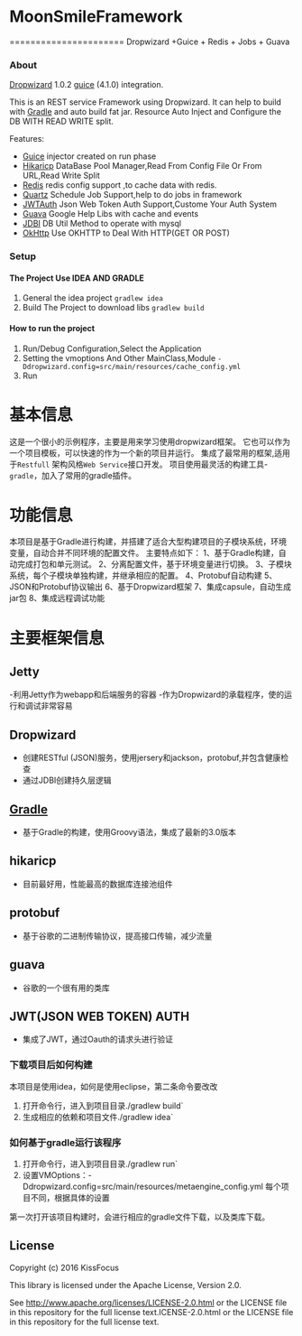 # MoonSmileFramework
======================
Dropwizard +Guice + Redis + Jobs + Guava

### About

[Dropwizard](http://dropwizard.io/) 1.0.2 [guice](https://github.com/google/guice) (4.1.0) integration.

This is an REST service Framework using Dropwizard.
It can help to build with [Gradle](https://gradle.org/) and auto build fat jar.
Resource Auto Inject and Configure the DB WITH READ WRITE split.

Features:
* [Guice](https://github.com/google/guice) injector created on run phase
* [Hikaricp](https://github.com/brettwooldridge/HikariCP) DataBase Pool Manager,Read From Config File Or From URL,Read Write Split
* [Redis](http://redis.io/) redis config support ,to cache data with redis.
* [Quartz](http://www.quartz-scheduler.org/) Schedule Job Support,help to do jobs in framework
* [JWTAuth](https://jwt.io/) Json Web Token Auth Support,Custome Your Auth System
* [Guava](https://github.com/google/guava) Google Help Libs with cache and events
* [JDBI](http://www.jdbi.org/) DB Util Method to operate with mysql
* [OkHttp](http://square.github.io/okhttp/) Use OKHTTP to Deal With HTTP(GET OR POST)

### Setup

#### The Project Use IDEA AND GRADLE
1. General the idea project
`gradlew idea`
2. Build The Project to download libs
`gradlew build`

#### How to run the project
1. Run/Debug Configuration,Select the Application
2. Setting the vmoptions And Other MainClass,Module
`-Ddropwizard.config=src/main/resources/cache_config.yml`
3. Run

# 基本信息
这是一个很小的示例程序，主要是用来学习使用dropwizard框架。
它也可以作为一个项目模板，可以快速的作为一个新的项目并运行。
集成了最常用的框架,适用于`Restfull` 架构风格`Web Service`接口开发。
项目使用最灵活的构建工具-`gradle`，加入了常用的gradle插件。

# 功能信息

本项目是基于Gradle进行构建，并搭建了适合大型构建项目的子模块系统，环境变量，自动合并不同环境的配置文件。
主要特点如下：
1、基于Gradle构建，自动完成打包和单元测试。
2、分离配置文件，基于环境变量进行切换。
3、子模块系统，每个子模块单独构建，并继承相应的配置。
4、Protobuf自动构建
5、JSON和Protobuf协议输出
6、基于Dropwizard框架
7、集成capsule，自动生成jar包
8、集成远程调试功能

# 主要框架信息

## Jetty
-利用Jetty作为webapp和后端服务的容器
-作为Dropwizard的承载程序，使的运行和调试非常容易

## Dropwizard
- 创建RESTful (JSON)服务，使用jersery和jackson，protobuf,并包含健康检查
- 通过JDBI创建持久层逻辑

## [Gradle](http://www.gradle.org)
- 基于Gradle的构建，使用Groovy语法，集成了最新的3.0版本

## hikaricp
- 目前最好用，性能最高的数据库连接池组件

## protobuf
- 基于谷歌的二进制传输协议，提高接口传输，减少流量

## guava
- 谷歌的一个很有用的类库

## JWT(JSON WEB TOKEN) AUTH
- 集成了JWT，通过Oauth的请求头进行验证

### 下载项目后如何构建
本项目是使用idea，如何是使用eclipse，第二条命令要改改
1. 打开命令行，进入到项目目录./gradlew build`
2. 生成相应的依赖和项目文件./gradlew idea`

### 如何基于gradle运行该程序
1. 打开命令行，进入到项目目录./gradlew run`
2. 设置VMOptions：-Ddropwizard.config=src/main/resources/metaengine_config.yml
每个项目不同，根据具体的设置

第一次打开该项目构建时，会进行相应的gradle文件下载，以及类库下载。

License
-------

Copyright (c) 2016 KissFocus

This library is licensed under the Apache License, Version 2.0.

See http://www.apache.org/licenses/LICENSE-2.0.html or the LICENSE file in this repository for the full license text.ICENSE-2.0.html or the LICENSE file in this repository for the full license text.